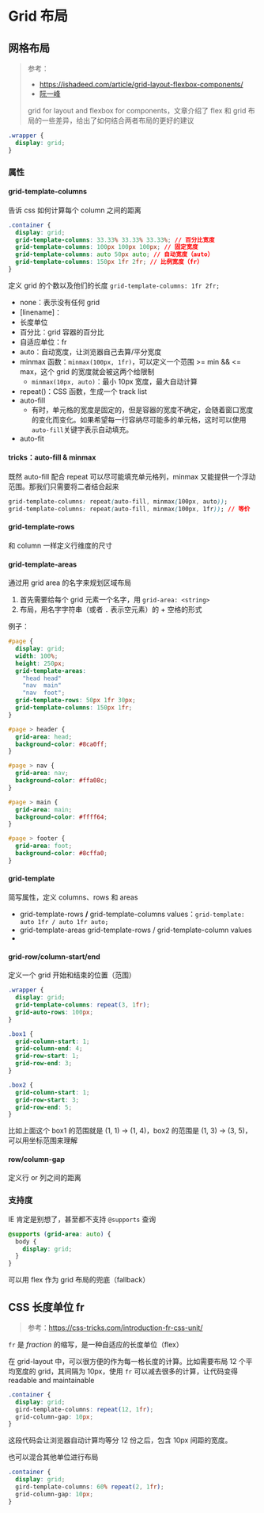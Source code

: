 # Grid 布局

## 网格布局

> 参考：
>
> - https://ishadeed.com/article/grid-layout-flexbox-components/
> - [阮一峰](https://www.ruanyifeng.com/blog/2019/03/grid-layout-tutorial.html)
>
> grid for layout and flexbox for components，文章介绍了 flex 和 grid 布局的一些差异，给出了如何结合两者布局的更好的建议

```css
.wrapper {
  display: grid;
}
```

### 属性

#### grid-template-columns

告诉 css 如何计算每个 column 之间的距离

```css
.container {
  display: grid;
  grid-template-columns: 33.33% 33.33% 33.33%; // 百分比宽度
  grid-template-columns: 100px 100px 100px; // 固定宽度
  grid-template-columns: auto 50px auto; // 自动宽度（auto）
  grid-template-columns: 150px 1fr 2fr; // 比例宽度（fr）
}
```

定义 grid 的个数以及他们的长度 `grid-template-columns: 1fr 2fr;`

- none：表示没有任何 grid
- [linename]：
- 长度单位
- 百分比：grid 容器的百分比
- 自适应单位：fr
- auto：自动宽度，让浏览器自己去算/平分宽度
- minmax 函数：`minmax(100px, 1fr)`，可以定义一个范围 >= min && <= max，这个 grid 的宽度就会被这两个给限制
  - `minmax(10px, auto)`：最小 10px 宽度，最大自动计算
- repeat()：CSS 函数，生成一个 track list
- auto-fill
  - 有时，单元格的宽度是固定的，但是容器的宽度不确定，会随着窗口宽度的变化而变化。如果希望每一行容纳尽可能多的单元格，这时可以使用`auto-fill`关键字表示自动填充。
- auto-fit

#### tricks：auto-fill & minmax

既然 auto-fill 配合 repeat 可以尽可能填充单元格列，minmax 又能提供一个浮动范围。那我们只需要将二者结合起来

```css
grid-template-columns: repeat(auto-fill, minmax(100px, auto));
grid-template-columns: repeat(auto-fill, minmax(100px, 1fr)); // 等价
```

#### grid-template-rows

和 column 一样定义行维度的尺寸

#### grid-template-areas

通过用 grid area 的名字来规划区域布局

1. 首先需要给每个 grid 元素一个名字，用 `grid-area: <string>`
2. 布局，用名字字符串（或者 `.` 表示空元素）的 + 空格的形式

例子：

```css
#page {
  display: grid;
  width: 100%;
  height: 250px;
  grid-template-areas:
    "head head"
    "nav  main"
    "nav  foot";
  grid-template-rows: 50px 1fr 30px;
  grid-template-columns: 150px 1fr;
}

#page > header {
  grid-area: head;
  background-color: #8ca0ff;
}

#page > nav {
  grid-area: nav;
  background-color: #ffa08c;
}

#page > main {
  grid-area: main;
  background-color: #ffff64;
}

#page > footer {
  grid-area: foot;
  background-color: #8cffa0;
}
```

#### grid-template

简写属性，定义 columns、rows 和 areas

- grid-template-rows **/** grid-template-columns values：`grid-template: auto 1fr / auto 1fr auto;`
- grid-template-areas grid-template-rows / grid-template-column values
-

#### grid-row/column-start/end

定义一个 grid 开始和结束的位置（范围）

```css
.wrapper {
  display: grid;
  grid-template-columns: repeat(3, 1fr);
  grid-auto-rows: 100px;
}

.box1 {
  grid-column-start: 1;
  grid-column-end: 4;
  grid-row-start: 1;
  grid-row-end: 3;
}

.box2 {
  grid-column-start: 1;
  grid-row-start: 3;
  grid-row-end: 5;
}
```

比如上面这个 box1 的范围就是 (1, 1) -> (1, 4)，box2 的范围是 (1, 3) -> (3, 5)，可以用坐标范围来理解

#### row/column-gap

定义行 or 列之间的距离

### 支持度

IE 肯定是别想了，甚至都不支持 `@supports` 查询

```css
@supports (grid-area: auto) {
  body {
    display: grid;
  }
}
```

可以用 flex 作为 grid 布局的兜底（fallback）

## CSS 长度单位 fr

> 参考：https://css-tricks.com/introduction-fr-css-unit/

`fr` 是 _fraction_ 的缩写，是一种自适应的长度单位（flex）

在 grid-layout 中，可以很方便的作为每一格长度的计算。比如需要布局 12 个平均宽度的 grid，其间隔为 10px，使用 `fr` 可以减去很多的计算，让代码变得 readable and maintainable

```css
.container {
  display: grid;
  gird-template-columns: repeat(12, 1fr);
  grid-column-gap: 10px;
}
```

这段代码会让浏览器自动计算均等分 12 份之后，包含 10px 间距的宽度。

也可以混合其他单位进行布局

```css
.container {
  display: grid;
  gird-template-columns: 60% repeat(2, 1fr);
  grid-column-gap: 10px;
}
```

